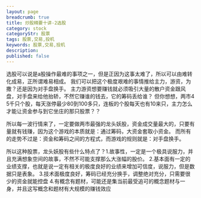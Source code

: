 ```yaml
---
layout: page
breadcrumb: true
title: 炒股精要十讲-2选股
category: stock
categoryStr: 股票
tags: 股票,交易,投机
keywords: 股票,交易,投机
description:
published: false
---
```



选股可以说是a股操作最难的事项之一，但是正因为这事太难了，所以可以由难转化成易，正所谓难易相成。
我们可以把这个极度艰难的事情推给主力，游资，为撒？还是因为对手盘换手。
主力游资想要赚钱就必须吸引大量的散户资金跟风盘，对手盘来给他抬轿，不然它赚谁的钱去，它的筹码丢给谁？
但你想想，两市4 5千只个股，每天涨停最少80到100多只，连板的个股每天也有10来只，主力怎么才能让资金参与到它坐庄的那只股票？？

所以每一波行情来了，一定要做两市最强的龙头妖股，资金成交量最大的，只要有量就有钱赚，因为这个游戏的本质就是：通过筹码，大资金套取小资金。
而所有的走势不过是：资金和筹码之间的方程式，而游戏的规则就是：对手盘换手。

所以这种股票，龙头妖股有些什么特点了？1.故事性，一定是一个极具说服力，并且充满想象空间的故事，不然不可能支撑那么大涨幅的股价。
2.基本面有一定的业绩支撑，也就是说一定有相关的极度良好的业绩来增加可信度，说服力，但是数据只是表象。
3.技术面极度良好，筹码已经充分换手，调整绝对充分，只需要很少的资金就能控盘
4.有概念有题材，可能还是集当前最受追可的概念题材与一身，并且这写概念和题材有大规模的赚钱效应
